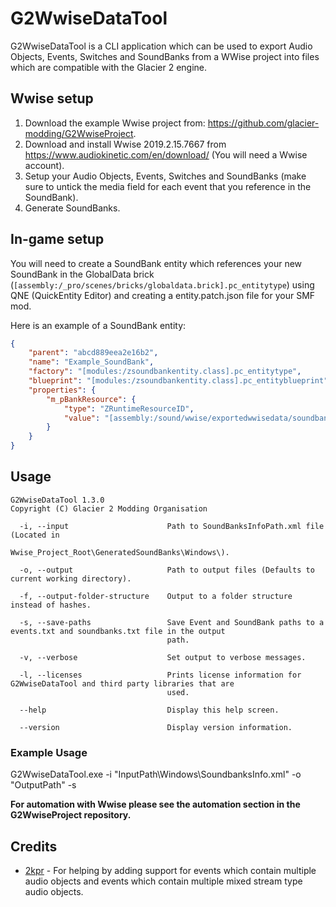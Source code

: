 # G2WwiseDataTool
G2WwiseDataTool is a CLI application which can be used to export Audio Objects, Events, Switches and SoundBanks from a WWise project into files which are compatible with the Glacier 2 engine.

## Wwise setup
1. Download the example Wwise project from: https://github.com/glacier-modding/G2WwiseProject.
2. Download and install Wwise 2019.2.15.7667 from https://www.audiokinetic.com/en/download/ (You will need a Wwise account).
3. Setup your Audio Objects, Events, Switches and SoundBanks (make sure to untick the media field for each event that you reference in the SoundBank).
4. Generate SoundBanks.

## In-game setup
You will need to create a SoundBank entity which references your new SoundBank in the GlobalData brick (`[assembly:/_pro/scenes/bricks/globaldata.brick].pc_entitytype`) using QNE (QuickEntity Editor) and creating a entity.patch.json file for your SMF mod.

Here is an example of a SoundBank entity:
```json
{
	"parent": "abcd889eea2e16b2",
	"name": "Example_SoundBank",
	"factory": "[modules:/zsoundbankentity.class].pc_entitytype",
	"blueprint": "[modules:/zsoundbankentity.class].pc_entityblueprint",
	"properties": {
		"m_pBankResource": {
			"type": "ZRuntimeResourceID",
			"value": "[assembly:/sound/wwise/exportedwwisedata/soundbanks/globaldata/example_soundbank.wwisesoundbank].pc_wwisebank"
		}
	}
}
```

## Usage
```
G2WwiseDataTool 1.3.0
Copyright (C) Glacier 2 Modding Organisation

  -i, --input                      Path to SoundBanksInfoPath.xml file (Located in
                                   Wwise_Project_Root\GeneratedSoundBanks\Windows\).

  -o, --output                     Path to output files (Defaults to current working directory).

  -f, --output-folder-structure    Output to a folder structure instead of hashes.

  -s, --save-paths                 Save Event and SoundBank paths to a events.txt and soundbanks.txt file in the output
                                   path.

  -v, --verbose                    Set output to verbose messages.

  -l, --licenses                   Prints license information for G2WwiseDataTool and third party libraries that are
                                   used.

  --help                           Display this help screen.

  --version                        Display version information.
```

### Example Usage
G2WwiseDataTool.exe -i "InputPath\Windows\SoundbanksInfo.xml" -o "OutputPath" -s

**For automation with Wwise please see the automation section in the G2WwiseProject repository.**

## Credits
- [2kpr](https://github.com/2kpr) - For helping by adding support for events which contain multiple audio objects and events which contain multiple mixed stream type audio objects.